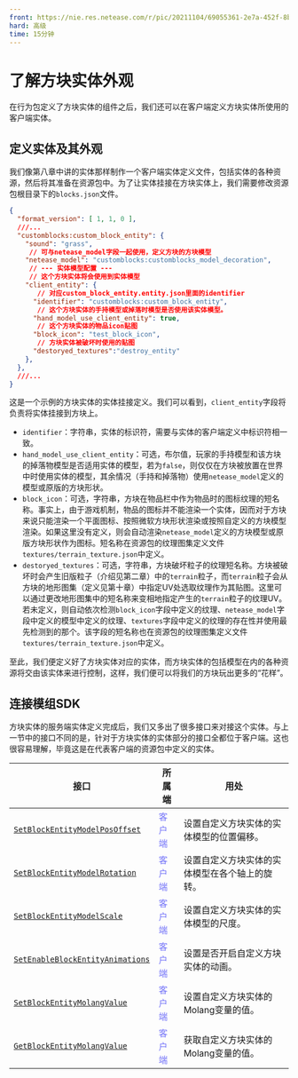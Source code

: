 ```yaml
---
front: https://nie.res.netease.com/r/pic/20211104/69055361-2e7a-452f-8b1a-f23e1262a03a.jpg
hard: 高级
time: 15分钟
---
```


# 了解方块实体外观

在行为包定义了方块实体的组件之后，我们还可以在客户端定义方块实体所使用的客户端实体。

## 定义实体及其外观

我们像第八章中讲的实体那样制作一个客户端实体定义文件，包括实体的各种资源，然后将其准备在资源包中。为了让实体挂接在方块实体上，我们需要修改资源包根目录下的`blocks.json`文件。

```json
{
  "format_version": [ 1, 1, 0 ],
  ///...
  "customblocks:custom_block_entity": {
    "sound": "grass",
     // 可与netease_model字段一起使用，定义方块的方块模型
    "netease_model": "customblocks:customblocks_model_decoration",
     // --- 实体模型配置 ---
     // 这个方块实体将会使用到实体模型
    "client_entity": {
       // 对应custom_block_entity.entity.json里面的identifier
      "identifier": "customblocks:custom_block_entity",
       // 这个方块实体的手持模型或掉落时模型是否使用该实体模型。
      "hand_model_use_client_entity": true, 
       // 这个方块实体的物品icon贴图
      "block_icon": "test_block_icon", 
       // 方块实体被破坏时使用的贴图
      "destoryed_textures":"destroy_entity" 
    },
  },
  ///...
}
```

这是一个示例的方块实体的实体挂接定义。我们可以看到，`client_entity`字段将负责将实体挂接到方块上。

- `identifier`：字符串，实体的标识符，需要与实体的客户端定义中标识符相一致。
- `hand_model_use_client_entity`：可选，布尔值，玩家的手持模型和该方块的掉落物模型是否适用实体的模型，若为`false`，则仅仅在方块被放置在世界中时使用实体的模型，其余情况（手持和掉落物）使用`netease_model`定义的模型或原版的方块形状。
- `block_icon`：可选，字符串，方块在物品栏中作为物品时的图标纹理的短名称。事实上，由于游戏机制，物品的图标并不能渲染一个实体，因而对于方块来说只能渲染一个平面图标、按照微软方块形状渲染或按照自定义的方块模型渲染。如果这里没有定义，则会自动渲染`netease_model`定义的方块模型或原版方块形状作为图标。短名称在资源包的纹理图集定义文件`textures/terrain_texture.json`中定义。
- `destoryed_textures`：可选，字符串，方块破坏粒子的纹理短名称。方块被破坏时会产生旧版粒子（介绍见第二章）中的`terrain`粒子，而`terrain`粒子会从方块的地形图集（定义见第十章）中指定UV处选取纹理作为其贴图。这里可以通过更改地形图集中的短名称来变相地指定产生的`terrain`粒子的纹理UV。若未定义，则自动依次检测`block_icon`字段中定义的纹理、`netease_model`字段中定义的模型中定义的纹理、`textures`字段中定义的纹理的存在性并使用最先检测到的那个。该字段的短名称也在资源包的纹理图集定义文件`textures/terrain_texture.json`中定义。

至此，我们便定义好了方块实体对应的实体，而方块实体的包括模型在内的各种资源将交由该实体来进行控制，这样，我们便可以将我们的方块玩出更多的“花样”。

## 连接模组SDK

方块实体的服务端实体定义完成后，我们又多出了很多接口来对接这个实体。与上一节中的接口不同的是，针对于方块实体的实体部分的接口全都位于客户端。这也很容易理解，毕竟这是在代表客户端的资源包中定义的实体。

| 接口                                                         | 所属端                                                   | 用处                                           |
| ------------------------------------------------------------ | -------------------------------------------------------- | ---------------------------------------------- |
| <a href="../../../mcdocs/1-ModAPI/接口/方块/渲染.html#setblockentitymodelposoffset" rel="noopenner"> `SetBlockEntityModelPosOffset` </a> | <span style="display:inline;color:#7575f9">客户端</span> | 设置自定义方块实体的实体模型的位置偏移。       |
| <a href="../../../mcdocs/1-ModAPI/接口/方块/渲染.html#setblockentitymodelrotation" rel="noopenner"> `SetBlockEntityModelRotation` </a> | <span style="display:inline;color:#7575f9">客户端</span> | 设置自定义方块实体的实体模型在各个轴上的旋转。 |
| <a href="../../../mcdocs/1-ModAPI/接口/方块/渲染.html#setblockentitymodelscale" rel="noopenner"> `SetBlockEntityModelScale` </a> | <span style="display:inline;color:#7575f9">客户端</span> | 设置自定义方块实体的实体模型的尺度。           |
| <a href="../../../mcdocs/1-ModAPI/接口/方块/渲染.html#setenableblockentityanimations" rel="noopenner"> `SetEnableBlockEntityAnimations` </a> | <span style="display:inline;color:#7575f9">客户端</span> | 设置是否开启自定义方块实体的动画。             |
| <a href="../../../mcdocs/1-ModAPI/接口/方块/渲染.html#setblockentitymolangvalue" rel="noopenner"> `SetBlockEntityMolangValue` </a> | <span style="display:inline;color:#7575f9">客户端</span> | 设置自定义方块实体的Molang变量的值。           |
| <a href="../../../mcdocs/1-ModAPI/接口/方块/渲染.html#getblockentitymolangvalue" rel="noopenner"> `GetBlockEntityMolangValue` </a> | <span style="display:inline;color:#7575f9">客户端</span> | 获取自定义方块实体的Molang变量的值。           |
